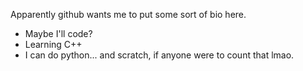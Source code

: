 Apparently github wants me to put some sort of bio here.
- Maybe I'll code?
- Learning C++
- I can do python... and scratch, if anyone were to count that lmao.
<!---
Metactal/Metactal is a ✨ special ✨ repository because its `README.md` (this file) appears on your GitHub profile.
You can click the Preview link to take a look at your changes.
--->
